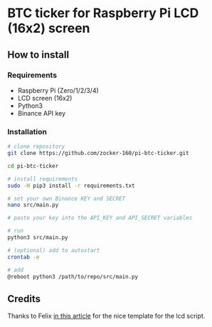 # BTC ticker for Raspberry Pi LCD (16x2) screen

## How to install

### Requirements

- Raspberry Pi (Zero/1/2/3/4)
- LCD screen (16x2)
- Python3
- Binance API key

### Installation

```bash
# clone repository
git clone https://github.com/zocker-160/pi-btc-ticker.git

cd pi-btc-ticker

# install requirements
sudo -H pip3 install -r requirements.txt

# set your own Binance KEY and SECRET
nano src/main.py

# paste your key into the API_KEY and API_SECRET variables

# run
python3 src/main.py

# (optional) add to autostart
crontab -e

# add
@reboot python3 /path/to/repo/src/main.py
```


## Credits

Thanks to Felix [in this article](https://tutorials-raspberrypi.de/raspberry-pi-lcd-display-16x2-hd44780/) for the nice template for the lcd script.
